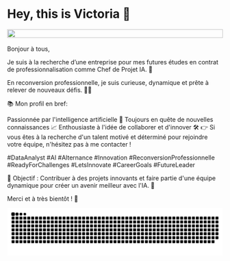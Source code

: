 # Hey, this is Victoria 👋
<img src="https://i.imgur.com/dBaSKWF.gif" height="20" width="100%">

Bonjour à tous,

Je suis à la recherche d’une entreprise pour mes futures études en contrat de professionnalisation comme Chef de Projet IA. 🌟

En reconversion professionnelle, je suis curieuse, dynamique et prête à relever de nouveaux défis. 💪✨

📚 Mon profil en bref:

Passionnée par l'intelligence artificielle 🤖
Toujours en quête de nouvelles connaissances 📈
Enthousiaste à l'idée de collaborer et d'innover 🛠️
👉 Si vous êtes à la recherche d'un talent motivé et déterminé pour rejoindre votre équipe, n'hésitez pas à me contacter !

#DataAnalyst #AI #Alternance #Innovation #ReconversionProfessionnelle #ReadyForChallenges #LetsInnovate #CareerGoals #FutureLeader

🎯 Objectif : Contribuer à des projets innovants et faire partie d'une équipe dynamique pour créer un avenir meilleur avec l'IA. 🚀

Merci et à très bientôt ! 🌟

![snake gif](https://github.com/victoria-1989/victoria-1989/blob/output/github-contribution-grid-snake.svg)

